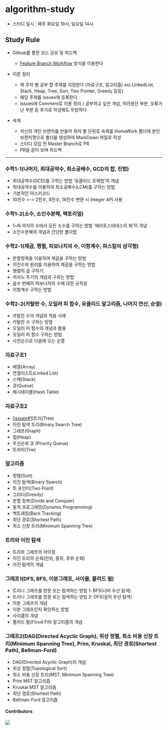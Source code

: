 # algorithm-study
* 스터디 일시 : 매주 화요일 19시, 일요일 14시


## Study Rule
* Github를 통한 코드 공유 및 피드백
    * [Feature Branch Workflow](https://gmlwjd9405.github.io/2017/10/27/how-to-collaborate-on-GitHub-1.html) 방식을 이용한다


* 이론 정리
    * 매 주차 별 공부 할 주제를 지정한다 (자료구조, 알고리즘) ex) LinkedList, Stack, Heap, Tree, Sort, Two Pointer, Greedy 등등)
    * 해당 주제를 Issues에 등록한다
    * Issues에 Comment로 이론 정리 / 공부하고 싶은 개념, 어려웠던 부분, 오류가 난 부분 등 추가로 작성해도 무방하다


* 숙제
    * 자신의 개인 브랜치를 만들어 회차 별 단위로 숙제를 HomeWork 폴더에 본인 브랜치명으로 폴더를 생성하여 MarkDown 파일로 작성
    * 스터디 모임 전 Master Branch로 PR
    * PR을 같이 보며 피드백


---
### 수학1-1(나머지, 최대공약수, 최소공배수, GCD의 합, 진법)
*  최대공약수(GCD)를 구하는 방법 '유클리드 호제법'의 개념
*  최대공약수를 이용하여 최소공배수(LCM)를 구하는 방법
*  기본적인 아스키코드
*  10진수 <-> 2진수, 8진수, 16진수 변환 시 Integer API 사용

### 수학1-2(소수, 소인수분해, 팩토리얼)
*  1~N 까지의 수에서 모든 소수를 구하는 방법 '에라토스테네스의 체'의 개념
*  소인수분해의 개념과 간단한 풀이법

### 수학2-1(제곱, 행렬, 피보나치의 수, 이항계수, 파스칼의 삼각형)
*  분할정복을 이용하여 제곱을 구하는 방법
*  이진수의 원리를 이용하여 제곱을 구하는 방법
*  행렬의 곱 구하기
*  피사노 주기의 개념과 구하는 방법
*  음수 번째의 피보나치의 수에 대한 규칙성
*  이항계수 구하는 방법

### 수학2-2(카탈란 수, 오일러 피 함수, 유클리드 알고리즘, 나머지 연산, 순열)
*  카탈란 수의 개념과 적용 사례
*  카탈란 수 구하는 방법
*  오일러 피 함수의 개념과 활용
*  오일러 피 함수 구하는 방법
*  사전순으로 다음에 오는 순열

### 자료구조1
*  배열(Array)
*  연결리스트(Linked List)
*  스택(Stack)
*  큐(Queue)
*  해시테이블(Hash Table)

### 자료구조2
*  [[issues#1]](https://github.com/Green-Record/algorithm-study/issues/1)트리(Tree)
*  이진 탐색 트리(Binary Search Tree)
*  그래프(Graph)
*  힙(Heap)
*  우선순위 큐 (Priority Queue)
*  트라이(Trie)

### 알고리즘
*  정렬(Sort)
*  이진 탐색(Binary Search)
*  투 포인터(Two Point)
*  그리디(Greedy)
*  분할 정복(Divide and Conquer)
*  동적 프로그래밍(Dynamic Programming)
*  백트래킹(Back Tracking)
*  최단 경로(Shortest Path)
*  최소 신장 트리(Minimum Spanning Tree)

### 트리와 이진 탐색
*  트리와 그래프의 차이점
*  이진 트리의 순회(전위, 중위, 후위 순회)
*  이진 탐색의 개념

### 그래프1(DFS, BFS, 이분그래프, 사이클, 플러드 필)
*  트리나 그래프를 방문 또는 탐색하는 방법 1: BFS(너비 우선 탐색)
*  트리나 그래프를 방문 또는 탐색하는 방법 2: DFS(깊이 우선 탐색)
*  이분 그래프의 개념
*  이분 그래프인지 확인하는 방법
*  사이클의 개념
*  플러드 필(Flood Fill) 알고리즘의 개념

### 그래프2(DAG(Directed Acyclic Graph), 위상 정렬, 최소 비용 신장 트리(Minimum Spanning Tree), Prim, Kruskal, 최단 경로(Shortest Path), Bellman-Ford)
*  DAG(Directed Acyclic Graph)의 개념
*  위상 정렬(Topological Sort)
*  최소 비용 신장 트리(MST, Minimum Spanning Tree)
*  Prim MST 알고리즘
*  Kruskal MST 알고리즘
*  최단 경로(Shortest Path)
*  Bellman-Ford 알고리즘

#### Contributors

<a href="https://github.com/green-record/algorithm-study/graphs/contributors">
  <img src="https://contributors-img.web.app/image?repo=green-record/algorithm-study" />
</a>
